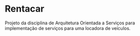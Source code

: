 Rentacar
========

Projeto da disciplina de Arquitetura Orientada a Serviços para implementação de serviços para uma locadora de veículos.
